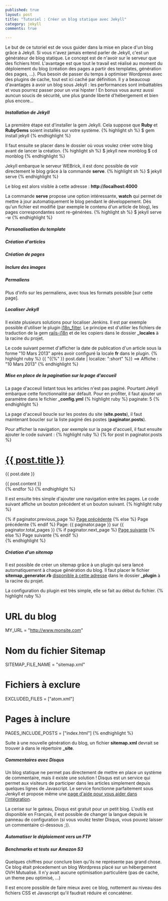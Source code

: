 ```yaml
---
published: true
layout: post
title: "Tutoriel : Créer un blog statique avec Jekyll"
category: jekyll
comments: true

---
```


Le but de ce tutoriel est de vous guider dans la mise en place d'un blog grâce à Jekyll. Si vous n'avez jamais entend parler de Jekyll, c'est un générateur de blog statique. Le concept est de n'avoir sur le serveur que des fichiers html. L'avantage est que tout le travail est réalisé au moment du déploiement du blog (création des pages a partir des templates, génération des pages, ...). Plus besoin de passer du temps à optimiser Wordpress avec des plugins de cache, tout est ici caché par définition. Il y a beaucoup d'avantages à avoir un blog sous Jekyll : les performances sont imbattables et vous pourrez passer pour un vrai hipster ! En bonus vous aurez aussi auncun soucis de sécurité, une plus grande liberté d'hébergement et bien plus encore...

<!--more-->
##### Installation de Jekyll
La première étape est d'installer la gem Jekyll. Cela suppose que **Ruby** et **RubyGems** soient installés sur votre système.
{% highlight sh %}
$ gem install jekyll
{% endhighlight %}

Il faut ensuite se placer dans le dossier où vous voulez créer votre blog avant de lancer la création.
{% highlight sh %}
$ jekyll new monblog
$ cd monblog
{% endhighlight %}

Jekyll embarque le serveur WEBrick, il est donc possible de voir directement le blog grâce à la commande **serve**.
{% highlight sh %}
$ jekyll serve
{% endhighlight %}

Le blog est alors visible à cette adresse : **http://localhost:4000**

La commande **serve** propose une option intéressante, **watch** qui permet de mettre à jour automatiquement le blog pendant le développement. Dès qu'un fichier est modifié (par exemple le contenu d'un article de blog), les pages correspondantes sont re-générées.
{% highlight sh %}
$ jekyll serve -w
{% endhighlight %}

##### Personalisation du template

##### Création d'articles

##### Création de pages

##### Inclure des images

##### Permaliens

Plus d'info sur les permaliens, avec tous les formats possible [sur cette page].

##### Localiser Jekyll
Il existe plusieurs solutions pour localiser Jenkins. Il est par exemple possible d'utiliser le plugin [i18n_filter](https://github.com/gacha/gacha.id.lv/blob/master/_plugins/i18n_filter.rb). Le principe est d'utilier les fichiers de traduction de la gem [rails-i18n](https://github.com/svenfuchs/rails-i18n/tree/master/rails/locale) et de les copiers dans le dossier **\_locales** à la racine du projet.

Le code suivant permet d'afficher la date de publication d'un article sous la forme "10 Mars 2013" après avoir configuré la locale **fr** dans le plugin.
{% highlight ruby %}
{{ "{{%" }} post.date | localize: ":short" %}}
==> Affiche : "10 Mars 2013"
{% endhighlight %}

##### Mise en place de la pagination sur la page d'accueil
La page d'acceuil listant tous les articles n'est pas paginé. Pourtant Jekyll embarque cette fonctionnalité par défault. Pour en profiter, il faut ajouter un paramètre dans le fichier **_config.yml**
{% highlight ruby %}
paginate: 5
{% endhighlight %}

La page d'acceuil boucle sur les postes du site (**site.posts**), il faut maintenant boucler sur la liste paginé des postes (**paginator.posts**).

Pour afficher la navigation, par exemple sur la page d'accueil, il faut ensuite ajouter le code suivant :
{% highlight ruby %}
{% for post in paginator.posts %}
  <h1><a href="{{ post.url }}">{{ post.title }}</a></h1>
  <p class="author">
    <span class="date">{{ post.date }}</span>
  </p>
  <div class="content">
    {{ post.content }}
  </div>
{% endfor %}
{% endhighlight %}

Il est ensuite très simple d'ajouter une navigation entre les pages. Le code suivant affiche un bouton précédent et un bouton suivant.
{% highlight ruby %}
<!-- Pagination links -->
<div class="pagination">
  {% if paginator.previous_page %}
    <a href="/page{{ paginator.previous_page }}" class="previous">Page précédente</a>
  {% else %}
    <span class="previous">Page précédente</span>
  {% endif %}
  <span class="page_number ">Page: {{ paginator.page }} sur {{ paginator.total_pages }}</span>
  {% if paginator.next_page %}
    <a href="/page{{ paginator.next_page }}" class="next">Page suivante</a>
  {% else %}
    <span class="next ">Page suivante</span>
  {% endif %}
</div>
{% endhighlight %}

##### Création d'un sitemap
Il est possible de créer un sitemap grâce à un plugin qui sera lancé automatiquement à chaque génération du blog. Il faut placer le fichier **sitemap_generator.rb** [disponible à cette adresse](https://github.com/kinnetica/jekyll-plugins/blob/master/sitemap_generator.rb) dans le dossier **_plugin** à la racine du projet.

La configuration du plugin est très simple, elle se fait au début du fichier.
{% highlight ruby %}
# URL du blog
MY_URL = "http://www.monsite.com"

# Nom du fichier Sitemap
SITEMAP_FILE_NAME = "sitemap.xml"

# Fichiers à exclure
EXCLUDED_FILES = ["atom.xml"]

# Pages à inclure
PAGES_INCLUDE_POSTS = ["index.html"]
{% endhighlight %}

Suite à une nouvelle génération du blog, un fichier **sitemap.xml** devrait se trouver à dans le répertoire **_site**.

##### Commentaires avec Disqus
Un blog statique ne permet pas directement de mettre en place un système de commentaire, mais il existe une solution ! Disqus est un service qui permet aux visiteurs de participer dans les articles simplement depuis quelques lignes de Javascript. Le service fonctionne parfaitement sous Jenkyll et propose même une [page d'aide pour vous aider dans l'intégration](http://help.disqus.com/customer/portal/articles/472138-jekyll-installation-instructions).

La cerise sur le gateau, Disqus est gratuit pour un petit blog. L'outils est disponible en Français, il est possible de changer la langue depuis le panneau de configuration (si vous voulez tester Disqus, vous pouvez laisser un commentaire ci-dessous ;)).

##### Automatiser le déploiement vers un FTP

##### Benchmarks et tests sur Amazon S3
Quelques chiffres pour conclure bien qu'ils ne représente pas grand chose. Ce blog était précedement un blog Wordpress placé sur un hébergement OVH Mutualisé. Il n'y avait aucune optimisation particulière (pas de cache, un theme peu optimisé, ...)


Il est encore possible de faire mieux avec ce blog, nottement au niveau des fichiers CSS et Javascript qu'il faudrait réduire et concaténer.
